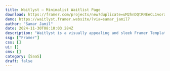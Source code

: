 ```yaml
---
title: Waitlyst — Minimalist Waitlist Page
download: https://framer.com/projects/new?duplicate=uM2hnDQtRNEeCL1vorxH&via=samar_jamil7&duplicateType=siteTemplate
demo: https://waitlyst.framer.website/?via=samar_jamil7
author: "Samar Jamil"
date: 2024-11-30T08:10:03.284Z
description: "Waitlyst is a visually appealing and sleek Framer Template tailored to expedite the process of establishing a Waitlist and generating leads. Its elegant and minimalist design enhances its aesthetic appeal and ensures a delightful user experience you will absolutely adore."
ssg: ["Framer"]
css: []
ui: []
cms: []
category: [SaaS]
draft: false
---
```

